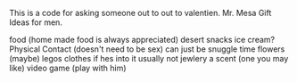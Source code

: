 This is a code for asking someone out  to out to valentien. 
Mr. Mesa Gift Ideas for men.


food (home made food is always appreciated)
desert 
snacks
ice cream?
Physical Contact (doesn't need to be sex) can just be snuggle time
flowers (maybe)
legos
clothes if hes into it
usually not jewlery
a scent (one you may like)
video game (play with him)
